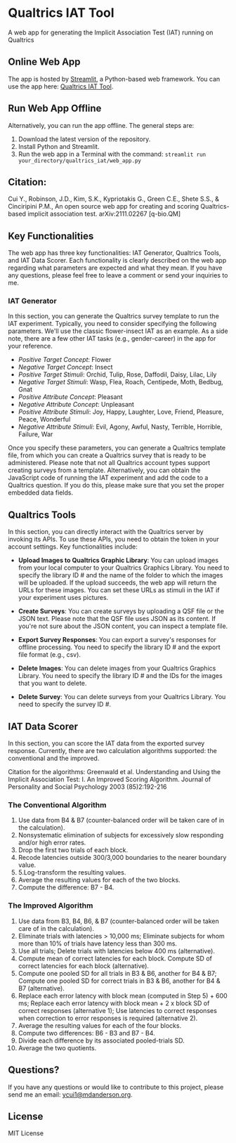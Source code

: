 # Qualtrics IAT Tool
A web app for generating the Implicit Association Test (IAT) running on Qualtrics

## Online Web App
The app is hosted by [Streamlit](https://streamlit.io/), a Python-based web framework. You can use the app here: 
[Qualtrics IAT Tool](https://share.streamlit.io/ycui1/qualtricsiat/qualtrics_iat/web_app.py).

## Run Web App Offline
Alternatively, you can run the app offline. The general steps are:
1. Download the latest version of the repository.
2. Install Python and Streamlit.
3. Run the web app in a Terminal with the command: `streamlit run your_directory/qualtrics_iat/web_app.py`

## Citation:
Cui Y., Robinson, J.D., Kim, S.K., Kypriotakis G., Green C.E., Shete S.S., & Cinciripini P.M., An open source web
app for creating and scoring Qualtrics-based implicit association test. arXiv:2111.02267 [q-bio.QM]

## Key Functionalities
The web app has three key functionalities: IAT Generator, Qualtrics Tools, and IAT Data Scorer. Each functionality
is clearly described on the web app regarding what parameters are expected and what they mean. If you have any
questions, please feel free to leave a comment or send your inquiries to me.

### IAT Generator
In this section, you can generate the Qualtrics survey template to run the IAT experiment. Typically, you
need to consider specifying the following parameters. We'll use the classic flower-insect IAT as an example. As
a side note, there are a few other IAT tasks (e.g., gender-career) in the app for your reference.

- *Positive Target Concept*: Flower
- *Negative Target Concept*: Insect
- *Positive Target Stimuli*: Orchid, Tulip, Rose, Daffodil, Daisy, Lilac, Lily
- *Negative Target Stimuli*: Wasp, Flea, Roach, Centipede, Moth, Bedbug, Gnat
- *Positive Attribute Concept*: Pleasant
- *Negative Attribute Concept*: Unpleasant
- *Positive Attribute Stimuli*: Joy, Happy, Laughter, Love, Friend, Pleasure, Peace, Wonderful
- *Negative Attribute Stimuli*: Evil, Agony, Awful, Nasty, Terrible, Horrible, Failure, War

Once you specify these parameters, you can generate a Qualtrics template file, from which you can create a Qualtrics
survey that is ready to be administered. Please note that not all Qualtrics account types support creating surveys
from a template. Alternatively, you can obtain the JavaScript code of running the IAT experiment and add the code
to a Qualtrics question. If you do this, please make sure that you set the proper embedded data fields.

## Qualtrics Tools
In this section, you can directly interact with the Qualtrics server by invoking its APIs. To use these APIs, you
need to obtain the token in your account settings. Key functionalities include:

- **Upload Images to Qualtrics Graphic Library**:
You can upload images from your local computer to your Qualtrics Graphics Library. You need to specify the library
ID # and the name of the folder to which the images will be uploaded. If the upload succeeds, the web app will return
the URLs for these images. You can set these URLs as stimuli in the IAT if your experiment uses pictures.

- **Create Surveys**:
You can create surveys by uploading a QSF file or the JSON text. Please note that the QSF file uses JSON as its 
content. If you're not sure about the JSON content, you can inspect a template file.

- **Export Survey Responses**:
You can export a survey's responses for offline processing. You need to specify the library ID # and the export file
format (e.g., csv).

- **Delete Images**:
You can delete images from your Qualtrics Graphics Library. You need to specify the library ID # and the IDs for 
the images that you want to delete.

- **Delete Survey**:
You can delete surveys from your Qualtrics Library. You need to specify the survey ID #.

## IAT Data Scorer
In this section, you can score the IAT data from the exported survey response. Currently, there are two calculation
algorithms supported: the conventional and the improved.

Citation for the algorithms: Greenwald et al. Understanding and Using the Implicit Association Test: I. An 
Improved Scoring Algorithm. Journal of Personality and Social Psychology 2003 (85)2:192-216

### The Conventional Algorithm
1. Use data from B4 & B7 (counter-balanced order will be taken care of in the calculation).
2. Nonsystematic elimination of subjects for excessively slow responding and/or high error rates.
3. Drop the first two trials of each block.
4. Recode latencies outside 300/3,000 boundaries to the nearer boundary value. 
5. 5.Log-transform the resulting values.
6. Average the resulting values for each of the two blocks.
7. Compute the difference: B7 - B4.

### The Improved Algorithm
1. Use data from B3, B4, B6, & B7 (counter-balanced order will be taken care of in the calculation).
2. Eliminate trials with latencies > 10,000 ms; Eliminate subjects for whom more than 10% of trials have latency 
less than 300 ms. 
3. Use all trials; Delete trials with latencies below 400 ms (alternative).
4. Compute mean of correct latencies for each block. Compute SD of correct latencies for each block (alternative).
5. Compute one pooled SD for all trials in B3 & B6, another for B4 & B7; Compute one pooled SD for correct trials 
in B3 & B6, another for B4 & B7 (alternative).
6. Replace each error latency with block mean (computed in Step 5) + 600 ms; Replace each error latency with 
block mean + 2 x block SD of correct responses (alternative 1); Use latencies to correct responses when correction to 
error responses is required (alternative 2).
7. Average the resulting values for each of the four blocks.
8. Compute two differences: B6 - B3 and B7 - B4.
9. Divide each difference by its associated pooled-trials SD.
10. Average the two quotients.

## Questions?
If you have any questions or would like to contribute to this project, please send me an email: ycui1@mdanderson.org.

## License
MIT License